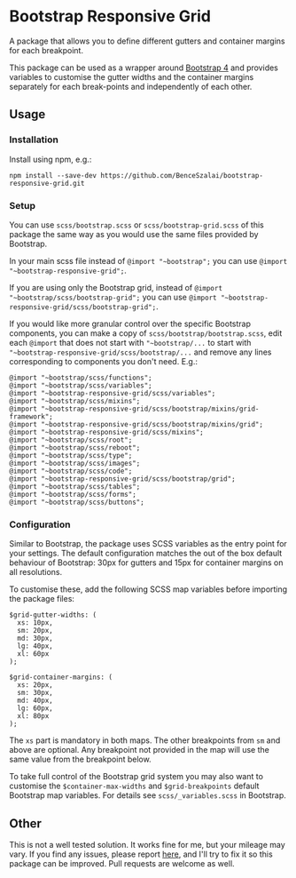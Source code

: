 # Bootstrap Responsive Grid
A package that allows you to define different gutters and container margins for each breakpoint.

This package can be used as a wrapper around [Bootstrap 4](https://github.com/twbs/bootstrap) and provides variables to customise the gutter widths and the container margins separately for each break-points and independently of each other.

## Usage

### Installation
Install using npm, e.g.: 

`npm install --save-dev https://github.com/BenceSzalai/bootstrap-responsive-grid.git`

### Setup
You can use `scss/bootstrap.scss` or `scss/bootstrap-grid.scss` of this package the same way as you would use the same files provided by Bootstrap.

In your main scss file instead of `@import "~bootstrap";` you can use `@import "~bootstrap-responsive-grid";`.

If you are using only the Bootstrap grid, instead of `@import "~bootstrap/scss/bootstrap-grid";` you can use `@import "~bootstrap-responsive-grid/scss/bootstrap-grid";`.

If you would like more granular control over the specific Bootstrap components, you can make a copy of `scss/bootstrap/bootstrap.scss`, edit each `@import` that does not start with `"~bootstrap/...` to start with `"~bootstrap-responsive-grid/scss/bootstrap/...` and remove any lines corresponding to components you don't need. E.g.:
```[SCSS]
@import "~bootstrap/scss/functions";
@import "~bootstrap/scss/variables";
@import "~bootstrap-responsive-grid/scss/variables";
@import "~bootstrap/scss/mixins";
@import "~bootstrap-responsive-grid/scss/bootstrap/mixins/grid-framework";
@import "~bootstrap-responsive-grid/scss/bootstrap/mixins/grid";
@import "~bootstrap-responsive-grid/scss/mixins";
@import "~bootstrap/scss/root";
@import "~bootstrap/scss/reboot";
@import "~bootstrap/scss/type";
@import "~bootstrap/scss/images";
@import "~bootstrap/scss/code";
@import "~bootstrap-responsive-grid/scss/bootstrap/grid";
@import "~bootstrap/scss/tables";
@import "~bootstrap/scss/forms";
@import "~bootstrap/scss/buttons";
```

### Configuration

Similar to Bootstrap, the package uses SCSS variables as the entry point for your settings. The default configuration matches the out of the box default behaviour of Bootstrap: 30px for gutters and 15px for container margins on all resolutions.

To customise these, add the following SCSS map variables before importing the package files:
```[SCSS]
$grid-gutter-widths: (
  xs: 10px,
  sm: 20px,
  md: 30px,
  lg: 40px,
  xl: 60px
);

$grid-container-margins: (
  xs: 20px,
  sm: 30px,
  md: 40px,
  lg: 60px,
  xl: 80px
);
```

The `xs` part is mandatory in both maps. The other breakpoints from `sm` and above are optional. Any breakpoint not provided in the map will use the same value from the breakpoint below.

To take full control of the Bootstrap grid system you may also want to customise the `$container-max-widths` and `$grid-breakpoints` default Bootstrap map variables. For details see `scss/_variables.scss` in Bootstrap.

## Other

This is not a well tested solution. It works fine for me, but your mileage may vary. If you find any issues, please report [here](https://github.com/BenceSzalai/bootstrap-responsive-grid/issues), and I'll try to fix it so this package can be improved. Pull requests are welcome as well.
